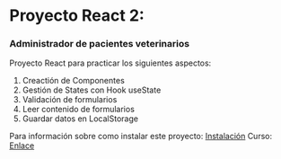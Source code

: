 # Proyecto React 2: 
### Administrador de pacientes veterinarios

Proyecto React para practicar los siguientes aspectos:
  1. Creactión de Componentes
  2. Gestión de States con Hook useState
  3. Validación de formularios
  4. Leer contenido de formularios
  5. Guardar datos en LocalStorage

Para información sobre como instalar este proyecto: [Instalación](docs/.instalation.md)
Curso: [Enlace](https://www.udemy.com/course/react-de-principiante-a-experto-creando-mas-de-10-aplicaciones)